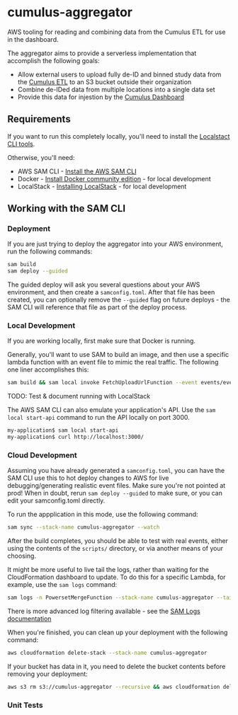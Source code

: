 # cumulus-aggregator

AWS tooling for reading and combining data from the Cumulus ETL for use in the dashboard.

The aggregator aims to provide a serverless implementation that accomplish the following goals:
- Allow external users to upload fully de-ID and binned study data from the [Cumulus ETL](https://github.com/smart-on-fhir/cumulus-etl) to an S3 bucket outside their organization
- Combine de-IDed data from multiple locations into a single data set
- Provide this data for injestion by the [Cumulus Dashboard](https://github.com/smart-on-fhir/cumulus-app)

## Requirements

If you want to run this completely locally, you'll need to install the [Localstact CLI tools](https://github.com/localstack/localstack).

Otherwise, you'll need:
* AWS SAM CLI - [Install the AWS SAM CLI](https://docs.aws.amazon.com/serverless-application-model/latest/developerguide/serverless-sam-cli-install.html)
* Docker - [Install Docker community edition](https://hub.docker.com/search/?type=edition&offering=community) - for local development
* LocalStack - [Installing LocalStack](https://github.com/localstack/localstack#installing) - for local development

## Working with the SAM CLI

### Deployment
If you are just trying to deploy the aggregator into your AWS environment, run the following commands:

```bash
sam build
sam deploy --guided
```

The guided deploy will ask you several questions about your AWS environment, and then create a `samconfig.toml`. After that file has been created, you can optionally remove the `--guided` flag on future deploys - the SAM CLI will reference that file as part of the deploy process.

### Local Development

If you are working locally, first make sure that Docker is running.

Generally, you'll want to use SAM to build an image, and then use a specific lambda function with an event file to mimic the real traffic. The following one liner accomplishes this:

```bash
sam build && sam local invoke FetchUploadUrlFunction --event events/event-fetch-upload-url.json
```

TODO: Test & document running with LocalStack


The AWS SAM CLI can also emulate your application's API. Use the `sam local start-api` command to run the API locally on port 3000.

```bash
my-application$ sam local start-api
my-application$ curl http://localhost:3000/
```

### Cloud Development

Assuming you have already generated a `samconfig.toml`, you can have the SAM CLI use this to hot deploy changes to AWS for live debugging/generating realistic event files. Make sure you're not pointed at prod! When in doubt, rerun `sam deploy --guided` to make sure, or you can edit your samconfig.toml directly.

To run the appplication in this mode, use the following command:

```bash
sam sync --stack-name cumulus-aggregator --watch
```

After the build completes, you should be able to test with real events, either using the contents of the `scripts/` directory, or via another means of your choosing.

It might be more useful to live tail the logs, rather than waiting for the CloudFormation dashboard to update. To do this for a specific Lambda, for example, use the `sam logs` command:

```bash
sam logs -n PowersetMergeFunction --stack-name cumulus-aggregator --tail
```

There is more advanced log filtering available - see the [SAM Logs documentation](https://docs.aws.amazon.com/serverless-application-model/latest/developerguide/sam-cli-command-reference-sam-logs.html)

When you're finished, you can clean up your deployment with the following command:

```bash
aws cloudformation delete-stack --stack-name cumulus-aggregator
```

If your bucket has data in it, you need to delete the bucket contents before removing your deployment:

```bash
aws s3 rm s3://cumulus-aggregator --recursive && aws cloudformation delete-stack --stack-name cumulus-aggregator
```

### Unit Tests
